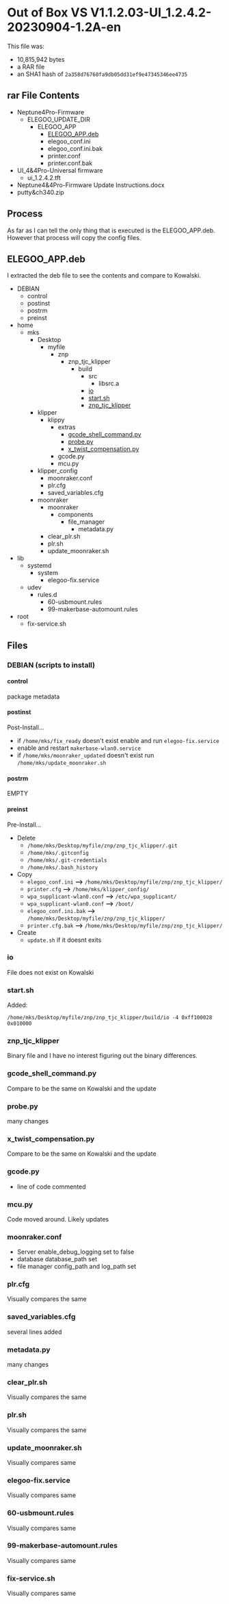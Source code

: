 # Out of Box VS V1.1.2.03-UI_1.2.4.2-20230904-1.2A-en

This file was:

- 10,815,942 bytes
- a RAR file
- an SHA1 hash of `2a358d76760fa9db05dd31ef9e47345346ee4735`

## rar File Contents

- Neptune4Pro-Firmware
  - ELEGOO_UPDATE_DIR
    - ELEGOO_APP
      - [ELEGOO_APP.deb](#elegoo_appdeb)
      - elegoo_conf.ini
      - elegoo_conf.ini.bak
      - printer.conf
      - printer.conf.bak
- UI_4&4Pro-Universal firmware
  - ui_1.2.4.2.tft
- Neptune4&4Pro-Firmware Update Instructions.docx
- putty&ch340.zip

## Process

As far as I can tell the only thing that is executed is the ELEGOO_APP.deb.  However that process will copy the config files.

## ELEGOO_APP.deb

I extracted the deb file to see the contents and compare to Kowalski.

- DEBIAN
  - control
  - postinst
  - postrm
  - preinst
- home
  - mks
    - Desktop
      - myfile
        - znp
          - znp_tjc_klipper
            - build
              - src
                - libsrc.a
              - [io](#io)
              - [start.sh](#startsh)
              - [znp_tjc_klipper](#znp_tjc_klipper)
    - klipper
      - klippy
        - extras
          - [gcode_shell_command.py](#gcode_shell_commandpy)
          - [probe.py](#probepy)
          - [x_twist_compensation.py](#x_twist_compensationpy)
        - gcode.py
        - mcu.py
    - klipper_config
      - moonraker.conf
      - plr.cfg
      - saved_variables.cfg
    - moonraker
      - moonraker
        - components
          - file_manager
            - metadata.py
      - clear_plr.sh
      - plr.sh
      - update_moonraker.sh
- lib
  - systemd
    - system
      - elegoo-fix.service
  - udev
    - rules.d
      - 60-usbmount.rules
      - 99-makerbase-automount.rules
- root
  - fix-service.sh

## Files

### DEBIAN (scripts to install)

#### control

package metadata

#### postinst

Post-Install...

- if `/home/mks/fix_ready` doesn't exist enable and run `elegoo-fix.service`
- enable and restart `makerbase-wlan0.service`
- if `/home/mks/moonraker_updated` doesn't exist run `/home/mks/update_moonraker.sh`

#### postrm

EMPTY

#### preinst

Pre-Install...

- Delete
  - `/home/mks/Desktop/myfile/znp/znp_tjc_klipper/.git`
  - `/home/mks/.gitconfig`
  - `/home/mks/.git-credentials`
  - `/home/mks/.bash_history`
- Copy
  - `elegoo_conf.ini` __-->__ `/home/mks/Desktop/myfile/znp/znp_tjc_klipper/`
  - `printer.cfg` __-->__ `/home/mks/klipper_config/`
  - `wpa_supplicant-wlan0.conf` __-->__ `/etc/wpa_supplicant/`
  - `wpa_supplicant-wlan0.conf` __-->__ `/boot/`
  - `elegoo_conf.ini.bak` __-->__ `/home/mks/Desktop/myfile/znp/znp_tjc_klipper/`
  - `printer.cfg.bak` __-->__ `/home/mks/Desktop/myfile/znp/znp_tjc_klipper/`
- Create
  - `update.sh` if it doesnt exits

### io

File does not exist on Kowalski

### start.sh

Added:

    /home/mks/Desktop/myfile/znp/znp_tjc_klipper/build/io -4 0xff100028 0x010000

### znp_tjc_klipper

Binary file and I have no interest figuring out the binary differences.

### gcode_shell_command.py

Compare to be the same on Kowalski and the update

### probe.py

many changes

### x_twist_compensation.py

Compare to be the same on Kowalski and the update

### gcode.py

- line of code commented

### mcu.py

Code moved around.  Likely updates

### moonraker.conf

- Server enable_debug_logging set to false
- database database_path set
- file manager config_path and log_path set

### plr.cfg

Visually compares the same

### saved_variables.cfg

several lines added

### metadata.py

many changes

### clear_plr.sh

Visually compares the same

### plr.sh

Visually compares the same

### update_moonraker.sh

Visually compares same

### elegoo-fix.service

Visually compares same

### 60-usbmount.rules

Visually compares same

### 99-makerbase-automount.rules

Visually compares same

### fix-service.sh

Visually compares same
